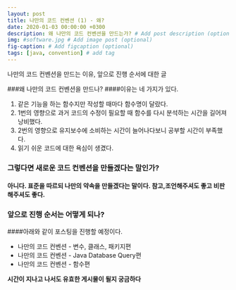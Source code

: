 ```yaml
---
layout: post
title: 나만의 코드 컨벤션 (1) - 왜?
date: 2020-01-03 00:00:00 +0300
description: 왜 나만의 코드 컨벤션을 만드는가? # Add post description (optional)
img: #software.jpg # Add image post (optional)
fig-caption: # Add figcaption (optional)
tags: [java, convention] # add tag
---
```

나만의 코드 컨벤션을 만드는 이유, 앞으로 진행 순서에 대한 글  
  
  
###왜 나만의 코드 컨벤션을 만드나?
####이유는 네 가지가 있다.
1. 같은 기능을 하는 함수지만 작성할 때마다 함수명이 달랐다.
2. 1번의 영향으로 과거 코드의 수정이 필요할 때 함수를 다시 분석하는 시간을 길어져 낭비했다.
3. 2번의 영향으로 유지보수에 소비하는 시간이 늘어나다보니 공부할 시간이 부족했다. 
4. 읽기 쉬운 코드에 대한 욕심이 생겼다.

### 그렇다면 새로운 코드 컨벤션을 만들겠다는 말인가? 
#### 아니다. 표준을 따르되 나만의 약속을 만들겠다는 말이다. 참고,조언해주셔도 좋고 비판해주셔도 좋다.

### 앞으로 진행 순서는 어떻게 되나?
####아래와 같이 포스팅을 진행할 예정이다.
* 나만의 코드 컨벤션 - 변수, 클래스, 패키지편
* 나만의 코드 컨벤션 - Java Database Query편
* 나만의 코드 컨벤션 - 함수편



**시간이 지나고 나서도 유효한 게시물이 될지 궁금하다**